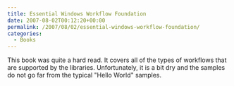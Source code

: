 ```yaml
---
title: Essential Windows Workflow Foundation
date: 2007-08-02T00:12:20+00:00
permalink: /2007/08/02/essential-windows-workflow-foundation/
categories:
  - Books
---
```

This book was quite a hard read.  It covers all of the types of workflows that are supported by the libraries. Unfortunately, it is a bit dry and the samples do not go far from the typical "Hello World" samples.
